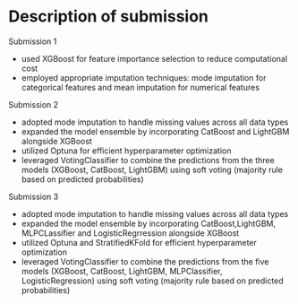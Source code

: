 # Description of submission
Submission 1 
- used XGBoost for feature importance selection to reduce computational cost
- employed appropriate imputation techniques: mode imputation for categorical features and mean imputation for numerical features

Submission 2
- adopted mode imputation to handle missing values across all data types
- expanded the model ensemble by incorporating CatBoost and LightGBM alongside XGBoost
- utilized Optuna for efficient hyperparameter optimization
- leveraged VotingClassifier to combine the predictions from the three models (XGBoost, CatBoost, LightGBM) using soft voting (majority rule based on predicted probabilities)

Submission 3
- adopted mode imputation to handle missing values across all data types
- expanded the model ensemble by incorporating CatBoost,LightGBM, MLPCLassifier and LogisticRegrression alongside XGBoost
- utilized Optuna and StratifiedKFold for efficient hyperparameter optimization
- leveraged VotingClassifier to combine the predictions from the five models (XGBoost, CatBoost, LightGBM, MLPClassifier, LogisticRegression) using soft voting (majority rule based on predicted probabilities)